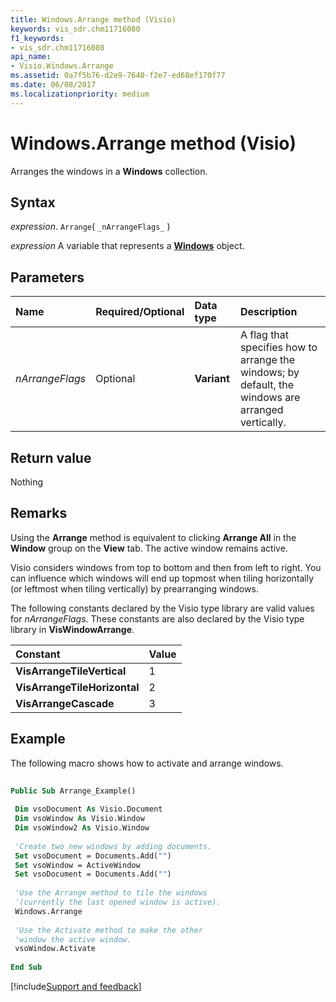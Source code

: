 ```yaml
---
title: Windows.Arrange method (Visio)
keywords: vis_sdr.chm11716080
f1_keywords:
- vis_sdr.chm11716080
api_name:
- Visio.Windows.Arrange
ms.assetid: 0a7f5b76-d2e9-7640-f2e7-ed68ef170f77
ms.date: 06/08/2017
ms.localizationpriority: medium
---
```



# Windows.Arrange method (Visio)

Arranges the windows in a **Windows** collection.


## Syntax

_expression_. `Arrange`( `_nArrangeFlags_` )

_expression_ A variable that represents a **[Windows](Visio.Windows.md)** object.


## Parameters



|Name|Required/Optional|Data type|Description|
|:-----|:-----|:-----|:-----|
| _nArrangeFlags_|Optional| **Variant**|A flag that specifies how to arrange the windows; by default, the windows are arranged vertically.|

## Return value

Nothing


## Remarks

Using the **Arrange** method is equivalent to clicking **Arrange All** in the **Window** group on the **View** tab. The active window remains active.

Visio considers windows from top to bottom and then from left to right. You can influence which windows will end up topmost when tiling horizontally (or leftmost when tiling vertically) by prearranging windows.

The following constants declared by the Visio type library are valid values for  _nArrangeFlags_. These constants are also declared by the Visio type library in **VisWindowArrange**.



|Constant|Value|
|:-----|:-----|
| **VisArrangeTileVertical**|1|
| **VisArrangeTileHorizontal**|2|
| **VisArrangeCascade**|3|

## Example

The following macro shows how to activate and arrange windows.


```vb
 
Public Sub Arrange_Example() 
 
 Dim vsoDocument As Visio.Document 
 Dim vsoWindow As Visio.Window 
 Dim vsoWindow2 As Visio.Window 
 
 'Create two new windows by adding documents. 
 Set vsoDocument = Documents.Add("") 
 Set vsoWindow = ActiveWindow 
 Set vsoDocument = Documents.Add("") 
 
 'Use the Arrange method to tile the windows 
 '(currently the last opened window is active). 
 Windows.Arrange 
 
 'Use the Activate method to make the other 
 'window the active window. 
 vsoWindow.Activate 
 
End Sub
```

[!include[Support and feedback](~/includes/feedback-boilerplate.md)]